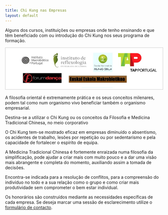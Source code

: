 ```yaml
---
title: Chi Kung nas Empresas
layout: default
---
```

Alguns dos cursos, instituições ou empresas onde tenho ensinando e que têm beneficiado com ou introdução do Chi Kung nos seus programa de formação.

<p align="center"><img src="/imagens/pempresas.jpg" style="border: 1px solid #ccc; padding: 5px; width: 800px"></p>

A filosofia oriental é extremamente prática e os seus conceitos milenares, podem tal como num organismo vivo beneficiar também o organismo empresarial.

Destina-se a utilizar o Chi Kung ou os conceitos da Filosofia e Medicina Tradicional Chinesa, no meio corporativo

O Chi Kung tem-se mostrado eficaz em empresas diminuído o absentismo, os acidentes de trabalho, lesões por repetição ou por sedentarismo e pela capacidade de fortalecer o espírito de equipa.

A Medicina Tradicional Chinesa é fortemente enraizada numa filosofia da simplificação, pode ajudar a criar mais com muito pouco e a dar uma visão mais abrangente e completa do momento, auxiliando assim a tomada de decisões.

Encontra-se indicada para a resolução de conflitos, para a compreensão do indivíduo no todo e a sua relação como o grupo e como criar mais produtividade sem comprometer o bem estar individual.

Os honorários são construídos mediante as necessidades específicas de cada empresa. Se deseja marcar uma sessão de esclarecimento utilize o [formulário de contacto][2].

&nbsp;

 [2]: /contacto.html
